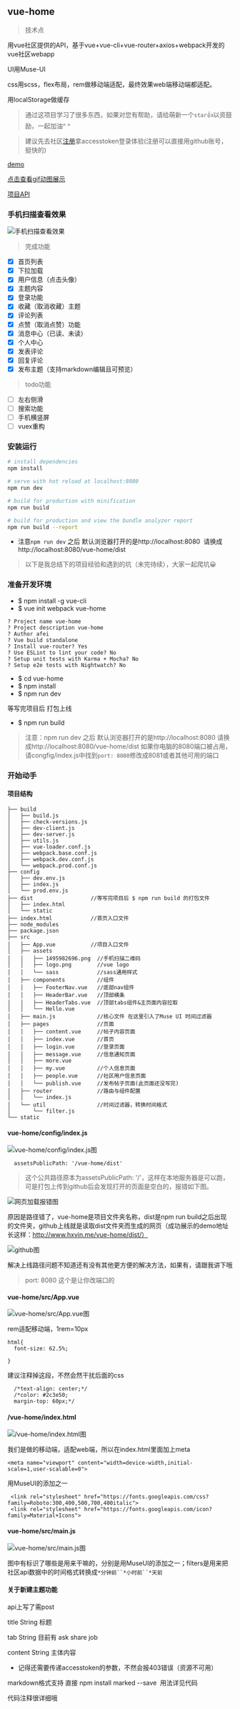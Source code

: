 ## vue-home

>技术点 

用vue社区提供的API，基于vue+vue-cli+vue-router+axios+webpack开发的vue社区webapp

UI用Muse-UI

css用scss，flex布局，rem做移动端适配，最终效果web端移动端都适配。

用localStorage做缓存

>通过这项目学习了很多东西，如果对您有帮助，请给萌新一个`star`👍以资鼓励，一起加油^ ^

> 建议先去社区[注册](https://www.vue-js.com/signup)拿accesstoken登录体验(注册可以直接用github账号，挺快的)

[demo](http://www.hxvin.me/vue-home/dist/)

[点击查看gif动图展示](http://ooytyiziz.bkt.clouddn.com/vue-home.gif)

[项目API](https://www.vue-js.com/api/)
### 手机扫描查看效果
![手机扫描查看效果](https://github.com/Hxvin/vue-home/blob/master/src/assets/1495982696.png)

> 完成功能

- [x] 首页列表
- [x] 下拉加载
- [x] 用户信息（点击头像）
- [x] 主题内容
- [x] 登录功能
- [x] 收藏（取消收藏）主题
- [x] 评论列表
- [x] 点赞（取消点赞）功能
- [x] 消息中心（已读、未读）
- [x] 个人中心
- [x] 发表评论
- [x] 回复评论
- [x] 发布主题（支持markdown编辑且可预览）

> todo功能
- [ ] 左右侧滑
- [ ] 搜索功能
- [ ] 手机横竖屏
- [ ] vuex重构

### 安装运行

``` bash
# install dependencies
npm install

# serve with hot reload at localhost:8080
npm run dev

# build for production with minification
npm run build

# build for production and view the bundle analyzer report
npm run build --report
```
* 注意`npm run dev` 之后 默认浏览器打开的是http://localhost:8080  请换成http://localhost:8080/vue-home/dist

> 以下是我总结下的项目经验和遇到的坑（未完待续），大家一起爬坑😀


### 准备开发环境

* $ npm install -g vue-cli 
* $ vue init webpack vue-home

```
? Project name vue-home
? Project description vue-home
? Author afei
? Vue build standalone
? Install vue-router? Yes
? Use ESLint to lint your code? No
? Setup unit tests with Karma + Mocha? No
? Setup e2e tests with Nightwatch? No
```

* $ cd vue-home
* $ npm install
* $ npm run dev

等写完项目后 打包上线
* $ npm run build

>注意：npm run dev 之后 默认浏览器打开的是http://localhost:8080  请换成http://localhost:8080/vue-home/dist
>如果你电脑的8080端口被占用，请congfig/index.js中找到`port: 8080`修改成8081或者其他可用的端口


### 开始动手

#### 项目结构

```
├── build
│   ├── build.js
│   ├── check-versions.js
│   ├── dev-client.js
│   ├── dev-server.js
│   ├── utils.js
│   ├── vue-loader.conf.js
│   ├── webpack.base.conf.js
│   ├── webpack.dev.conf.js
│   └── webpack.prod.conf.js
├── config
│   ├── dev.env.js
│   ├── index.js
│   └── prod.env.js
├── dist                  //等写完项目后 $ npm run build 的打包文件
│   ├── index.html
│   └── static
├── index.html            //首页入口文件
├── node_modules
├── package.json          
├── src
│   ├── App.vue           //项目入口文件
│   ├── assets
│   │   ├── 1495982696.png  //手机扫描二维码
│   │   ├── logo.png        //vue logo
│   │   └── sass            //sass通用样式
│   ├── components          //组件
│   │   ├── FooterNav.vue   //底部nav组件
│   │   ├── HeaderBar.vue   //顶部横条
│   │   ├── HeaderTabs.vue  //顶部tabs组件&主页面内容拉取
│   │   └── Hello.vue        
│   ├── main.js             //核心文件 在这里引入了Muse UI 时间过滤器
│   ├── pages               //页面
│   │   ├── content.vue     //帖子内容页面  
│   │   ├── index.vue       //首页
│   │   ├── login.vue       //登录页面
│   │   ├── message.vue     //信息通知页面
│   │   ├── more.vue        
│   │   ├── my.vue          //个人信息页面
│   │   ├── people.vue      //社区用户信息页面
│   │   └── publish.vue     //发布帖子页面(此页面还没写完)
│   ├── router              //路由与组件配置
│   │   └── index.js 
│   └── util                //时间过滤器，转换时间格式
│       └── filter.js
└── static
```
#### vue-home/config/index.js 

![vue-home/config/index.js图](http://upload-images.jianshu.io/upload_images/5287253-30138bb5cd33b265.png?imageMogr2/auto-orient/strip%7CimageView2/2/w/1240)

``  
assetsPublicPath: '/vue-home/dist'
``

> 这个公共路径原本为assetsPublicPath: '/'，这样在本地服务器是可以跑，可是打包上传到github后会发现打开的页面是空白的，报错如下图。


![网页加载报错图](http://upload-images.jianshu.io/upload_images/5287253-82edc72f02251f48.png?imageMogr2/auto-orient/strip%7CimageView2/2/w/1240)

原因是路径错了，vue-home是项目文件夹名称，dist是npm run build之后出现的文件夹，github上线就是读取dist文件夹而生成的网页（成功展示的demo地址长这样：http://www.hxvin.me/vue-home/dist/）


![github图](http://upload-images.jianshu.io/upload_images/5287253-86ca75ba374431a7.png?imageMogr2/auto-orient/strip%7CimageView2/2/w/1240)

解决上线路径问题不知道还有没有其他更方便的解决方法，如果有，请跟我讲下哦

> port: 8080 这个是让你改端口的

#### vue-home/src/App.vue 
![vue-home/src/App.vue图](http://upload-images.jianshu.io/upload_images/5287253-711de34d2a7e98b0.png?imageMogr2/auto-orient/strip%7CimageView2/2/w/1240)


rem适配移动端，1rem=10px

```
html{
  font-size: 62.5%;
 
}

```
建议注释掉这段，不然会然干扰后面的css

```
  /*text-align: center;*/
  /*color: #2c3e50;
  margin-top: 60px;*/
```
#### /vue-home/index.html

![/vue-home/index.html图](http://upload-images.jianshu.io/upload_images/5287253-6c3ef9e8a11a259b.png?imageMogr2/auto-orient/strip%7CimageView2/2/w/1240)

我们是做的移动端，适配web端，所以在index.html里面加上meta

```
<meta name="viewport" content="width=device-width,initial-scale=1,user-scalable=0">
```
用MuseUI的添加之一

```
 <link rel="stylesheet" href="https://fonts.googleapis.com/css?family=Roboto:300,400,500,700,400italic">
 <link rel="stylesheet" href="https://fonts.googleapis.com/icon?family=Material+Icons">  
```

#### vue-home/src/main.js

![vue-home/src/main.js图](http://upload-images.jianshu.io/upload_images/5287253-6dbc7c159543aefc.png?imageMogr2/auto-orient/strip%7CimageView2/2/w/1240)

图中有标识了哪些是用来干嘛的，分别是用MuseUI的添加之一；filters是用来把社区api数据中的时间格式转换成`*分钟前``*小时前``*天前`

#### 关于新建主题功能

api上写了需post

title String 标题

tab String 目前有 ask share job

content String 主体内容

* 记得还需要传递accesstoken的参数，不然会报403错误（资源不可用）

markdown格式支持 直接 npm install marked --save  用法详见代码

代码注释很详细哦
